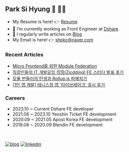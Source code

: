 
## Park Si Hyung 👋 🙆‍♂️

- My Resume is here! 👉 [Resume](https://teveloper.notion.site/Sihyung-Park-75d6d11045fa437fbf34fb467e56914c)
- 🌱 I’m currently working as Front Engineer at [Dshare](https://www.dshare.co.kr/)
- 📝 I regularly write articles on [Blog](https://teveloper.tistory.com/)
- My Email is here! 👉  shpkc@naver.com

### Recent Articles
- [Micro Frontend를 위한 Module Federation](https://teveloper.tistory.com/80)
- [직장인들의 IT 개발모임 직띵(Zicdding) FE 스터디 발표 후기](https://teveloper.tistory.com/79)
- [모듈 번들러의 탄생과 Rollup.js 파헤치기](https://teveloper.tistory.com/78)
- [[1인 앱 개발] 테니스장 앱 '타이브레이크' 출시 후기](https://teveloper.tistory.com/70)

### Careers
- 2023.10 ~ Current Dshare FE developer
- 2021.06 ~ 2023.10 Yeoshin Ticket FE development
- 2020.09 ~ 2021.05 Apost Korea FE development
- 2019.08 ~ 2020.09 Blendin FE development

<br/>


[![blog](https://img.shields.io/badge/Blog-%23000000.svg?&style=for-the-badge&logo=Buy%20Me%20A%20Coffee&logoColor=white)](https://teveloper.tistory.com/)
[![linkedin](https://img.shields.io/badge/linkedin-%231E77B5.svg?&style=for-the-badge&logo=linkedin&logoColor=white)](https://www.linkedin.com/in/sihyung-park-1a8805211/)
